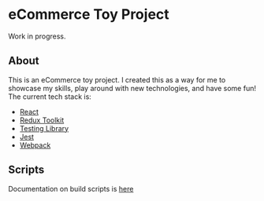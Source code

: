 # eCommerce Toy Project

Work in progress.

## About

This is an eCommerce toy project. I created this as a way for me to showcase my skills, play around with new technologies, and have some fun! The current tech stack is:

- [React](https://reactjs.org/)
- [Redux Toolkit](https://redux-toolkit.js.org/)
- [Testing Library](https://testing-library.com/)
- [Jest](https://jestjs.io/)
- [Webpack](https://webpack.js.org/)

## Scripts

Documentation on build scripts is [here](docs/scripts.md)
